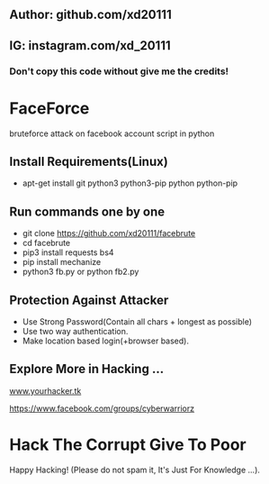 ## Author: github.com/xd20111
## IG: instagram.com/xd_20111
### Don't copy this code without give me the credits!

# FaceForce
bruteforce attack on facebook account script in python

## Install Requirements(Linux)
* apt-get install git python3 python3-pip python python-pip

## Run commands one by one
* git clone https://github.com/xd20111/facebrute
* cd facebrute
* pip3 install requests bs4
* pip install mechanize
* python3 fb.py or python fb2.py


## Protection Against Attacker
* Use Strong Password(Contain all chars + longest as possible)
* Use two way authentication.
* Make location based login(+browser based).

## Explore More in Hacking ...

www.yourhacker.tk

https://www.facebook.com/groups/cyberwarriorz

# Hack The Corrupt Give To Poor
Happy Hacking! (Please do not spam it, It's Just For Knowledge ...).

